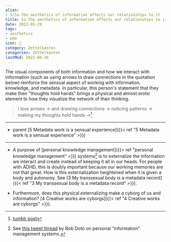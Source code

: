 ```yaml
---
alias:
- 5/5a The aesthetics of information affects our relationships to it
title: 5a The aesthetics of information affects our relationships to it
date: 2022-05-29
tags:
- aesthetics
- pkm
icon: 🔖
category: Zettelkasten
categories: Zettelkasten
lastMod: 2022-06-16
---
```

The visual components of both information and how we interact with information (such as using arrows to draw connections in the quotation below) reinforce the sensual aspect of working with information, knowledge, and metadata.
In particular, this person's statement that they make their "thoughts hold hands" brings a physical and almost erotic element to how they visualize the network of their thinking.
> i love arrows -> and drawing connections -> noticing patterns -> making my thoughts hold hands ->[^1]

[^1]: [tumblr post](https://oneweekmp3.tumblr.com/post/685517047288004608)

-----

- parent [5 Metadata work is a sensual experience]({{< ref "5 Metadata work is a sensual experience" >}})

-----

- A purpose of [personal knowledge management]({{< ref "personal knowledge management" >}}) systems[^2] is to externalize the information we interact and create instead of keeping it all in our heads. For people with ADHD, this is doubly important because our working memories are not that great. How is this externalization heightened when it is given a body and autonomy. See [3 My transsexual body is a metadata record]({{< ref "3 My transsexual body is a metadata record" >}}).

- Furthermore, does this physical externalizing make a cyborg of us and information? [4 Creative works are cyborgs]({{< ref "4 Creative works are cyborgs" >}}).

[^2]: See [this tweet thread](https://twitter.com/thehighpony/status/1530553147105718275?s=20&t=ybJecLC6rgXwySOhlg0i9g) by Bob Doto on personal "information" management systems.
